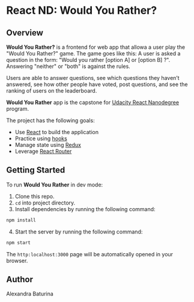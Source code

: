 # React ND: Would You Rather?

## Overview
**Would You Rather?** is a frontend for web app that allowa a user play the "Would You Rather?" game. The game goes like this: A user is asked a question in the form: "Would you rather [option A] or [option B] ?". Answering "neither" or "both" is against the rules.

Users are able to answer questions, see which questions they haven’t answered, see how other people have voted, post questions, and see the ranking of users on the leaderboard.

**Would You Rather** app is the capstone for [Udacity React Nanodegree](https://www.udacity.com/course/react-nanodegree--nd019?gclid=Cj0KCQjwrJOMBhCZARIsAGEd4VH6s1AtGuH3NE8TL2ScAp7Q_bEcZmYN70OLRFebZjCVR3Zmr4xCT3waAmMZEALw_wcB&utm_campaign=12712700850_c&utm_keyword=react%20udacity_e&utm_medium=ads_r&utm_source=gsem_brand&utm_term=124530973630) program.

The project has the following goals:
* Use [React](https://reactjs.org/) to build the application
* Practice using [hooks](https://reactjs.org/docs/hooks-overview.html)
* Manage state using [Redux](https://redux.js.org/usage/configuring-your-store)
* Leverage [React Router](https://reactrouter.com/web/guides/quick-start)

## Getting Started
To run **Would You Rather** in dev mode:
1. Clone this repo.
2. ```cd``` into project directory.
3. Install dependencies by running the following command:
```sh
npm install
```
4. Start the server by running the following command:
```sh
npm start
```
The ```http:localhost:3000``` page will be automatically opened in your browser.
## Author
Alexandra Baturina
